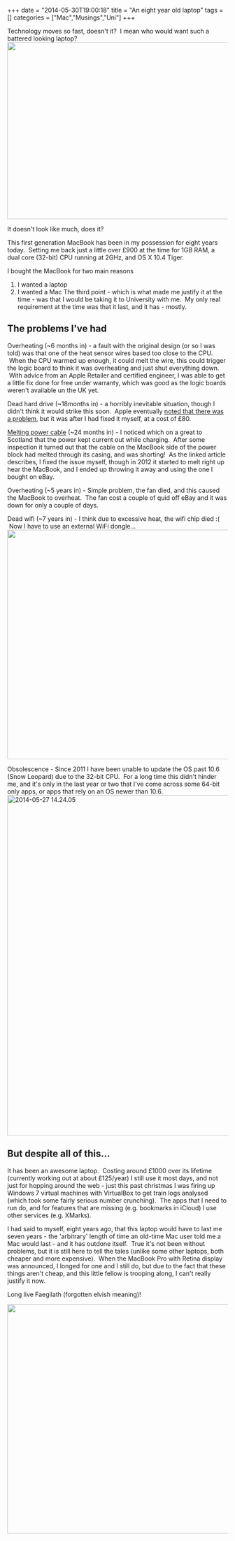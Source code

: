 +++
date = "2014-05-30T19:00:18"
title = "An eight year old laptop"
tags = []
categories = ["Mac","Musings","Uni"]
+++

Technology moves so fast, doesn't it?  I mean who would want such a battered looking laptop? 
[<img src="http://hashbang0.com/wp-content/uploads/2014/05/2014-05-27-14.20.43-1024x593.jpg" width="700" height="405" class="aligncenter wp-image-1443 size-large" />][1] 
 
It doesn't look like much, does it? 
 
This first generation MacBook has been in my possession for eight years today.  Setting me back just a little over £900 at the time for 1GB RAM, a dual core (32-bit) CPU running at 2GHz, and OS X 10.4 Tiger. 
 
I bought the MacBook for two main reasons 

1. I wanted a laptop
2. I wanted a Mac 
The third point - which is what made me justify it at the time - was that I would be taking it to University with me.  My only real requirement at the time was that it last, and it has - mostly. 


## The problems I've had


Overheating (~6 months in) - a fault with the original design (or so I was told) was that one of the heat sensor wires based too close to the CPU.  When the CPU warmed up enough, it could melt the wire, this could trigger the logic board to think it was overheating and just shut everything down.  With advice from an Apple Retailer and certified engineer, I was able to get a little fix done for free under warranty, which was good as the logic boards weren't available un the UK yet. 
 
Dead hard drive (~18months in) - a horribly inevitable situation, though I didn't think it would strike this soon.  Apple eventually [noted that there was a problem][2], but it was after I had fixed it myself, at a cost of £80. 
 
[Melting power cable][3] (~24 months in) - I noticed which on a great to Scotland that the power kept current out while charging.  After some inspection it turned out that the cable on the MacBook side of the power block had melted through its casing, and was shorting!  As the linked article describes, I fixed the issue myself, though in 2012 it started to melt right up hear the MacBook, and I ended up throwing it away and using the one I bought on eBay. 
 
Overheating (~5 years in) - Simple problem, the fan died, and this caused the MacBook to overheat.  The fan cost a couple of quid off eBay and it was down for only a couple of days. 
 
Dead wifi (~7 years in) - I think due to excessive heat, the wifi chip died :(  Now I have to use an external WiFi dongle... 
[<img src="http://hashbang0.com/wp-content/uploads/2014/05/2014-05-27-14.23.36-1024x768.jpg" width="700" height="525" class="aligncenter size-large wp-image-1445" />][4] 
 
Obsolescence - Since 2011 I have been unable to update the OS past 10.6 (Snow Leopard) due to the 32-bit CPU.  For a long time this didn't hinder me, and it's only in the last year or two that I've come across some 64-bit only apps, or apps that rely on an OS newer than 10.6. 
[<img src="http://hashbang0.com/wp-content/uploads/2014/05/2014-05-27-14.24.05-919x1024.jpg" width="700" height="779" alt="2014-05-27 14.24.05" class="aligncenter size-large wp-image-1446" />][5] 


## But despite all of this...


It has been an awesome laptop.  Costing around £1000 over its lifetime (currently working out at about £125/year) I still use it most days, and not just for hopping around the web - just this past christmas I was firing up Windows 7 virtual machines with VirtualBox to get train logs analysed (which took some fairly serious number crunching).  The apps that I need to run do, and for features that are missing (e.g. bookmarks in iCloud) I use other services (e.g. XMarks). 
 
I had said to myself, eight years ago, that this laptop would have to last me seven years - the 'arbitrary' length of time an old-time Mac user told me a Mac would last - and it has outdone itself.  True it's not been without problems, but it is still here to tell the tales (unlike some other laptops, both cheaper and more expensive).  When the MacBook Pro with Retina display was announced, I longed for one and I still do, but due to the fact that these things aren't cheap, and this little fellow is trooping along, I can't really justify it now. 
 
Long live Faegilath (forgotten elvish meaning)! 
 
[<img src="http://hashbang0.com/wp-content/uploads/2014/05/2014-05-27-14.21.12-1024x768.jpg" width="700" height="525" class="aligncenter size-large wp-image-1444" />][6]

  [1]: http://hashbang0.com/wp-content/uploads/2014/05/2014-05-27-14.20.43.jpg
  [2]: http://appleinsider.com/articles/10/02/16/apple_announces_macbook_repair_program_for_hard_drive_issues
  [3]: http://hashbang0.com/2008/04/14/fixing-a-macbook-power-transformer/ "Fixing a Macbook power transformer"
  [4]: http://hashbang0.com/wp-content/uploads/2014/05/2014-05-27-14.23.36.jpg
  [5]: http://hashbang0.com/wp-content/uploads/2014/05/2014-05-27-14.24.05.jpg
  [6]: http://hashbang0.com/wp-content/uploads/2014/05/2014-05-27-14.21.12.jpg

